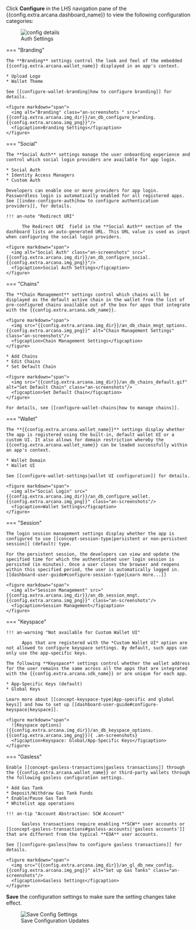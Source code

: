 Click **Configure** in the LHS navigation pane of the {{config.extra.arcana.dashboard_name}} to view the following configuration categories:

<figure markdown="span">
  <img class="an-screenshots width_85pc" src="{{config.extra.arcana.img_dir}}/an_db_configure_details.{{config.extra.arcana.img_png}}" alt="config details"/>
  <figcaption>Auth Settings</figcaption>
</figure>

=== "Branding"

    The **Branding** settings control the look and feel of the embedded {{config.extra.arcana.wallet_name}} displayed in an app's context.

    * Upload Logo
    * Wallet Theme

    See [[configure-wallet-branding|how to configure branding]] for details.
    
    <figure markdown="span">
      <img alt="Branding" class="an-screenshots " src="{{config.extra.arcana.img_dir}}/an_db_configure_branding.{{config.extra.arcana.img_png}}"/>
      <figcaption>Branding Settings</figcaption>
    </figure>

=== "Social"

    The **Social Auth** settings manage the user onboarding experience and control which social login providers are available for app login. 

    * Social Auth
    * Identity Access Managers
    * Custom Auth

    Developers can enable one or more providers for app login. Passwordless login is automatically enabled for all registered apps. See [[index-configure-auth|how to configure authentication providers]], for details.

    !!! an-note "Redirect URI"
           
          The Redirect URI  field in the **Social Auth** section of the dashboard lists an auto-generated URL. This URL value is used as input when configuring the social login providers.

    <figure markdown="span">
      <img alt="Social Auth" class="an-screenshots" src="{{config.extra.arcana.img_dir}}/an_db_configure_social.{{config.extra.arcana.img_png}}"/>
      <figcaption>Social Auth Settings</figcaption>
    </figure>         

=== "Chains"

    The **Chain Management** settings control which chains will be displayed as the default active chain in the wallet from the list of pre-configured chains available out of the box for apps that integrate with the {{config.extra.arcana.sdk_name}}.

    <figure markdown="span">
      <img src="{{config.extra.arcana.img_dir}}/an_db_chain_mngt_options.{{config.extra.arcana.img_png}}" alt="Chain Management Settings" class="an-screenshots"/>
      <figcaption>Chain Management Settings</figcaption>
    </figure>

    * Add Chains
    * Edit Chains
    * Set Default Chain

    <figure markdown="span">    
      <img src="{{config.extra.arcana.img_dir}}/an_db_chains_default.gif" alt="Set Default Chain" class="an-screenshots"/>
      <figcaption>Set Default Chain</figcaption>
    </figure>

    For details, see [[configure-wallet-chains|how to manage chains]].

=== "Wallet"

    The **{{config.extra.arcana.wallet_name}}** settings display whether the app is registered using the built-in, default wallet UI or a custom UI. It also allows for domain restriction whereby the {{config.extra.arcana.wallet_name}} can be loaded successfully within an app's context.

    * Wallet Domain
    * Wallet UI

    See [[configure-wallet-settings|wallet UI configuration]] for details.
    
    <figure markdown="span">
      <img alt="Social Login" src="{{config.extra.arcana.img_dir}}/an_db_configure_wallet.{{config.extra.arcana.img_png}}" class="an-screenshots"/>
      <figcaption>Wallet Settings</figcaption>
    </figure>

=== "Session"

    The login session management settings display whether the app is configured to use [[concept-session-type|persistent or non-persistent session]] (default) type. 
    
    For the persistent session, the developers can view and update the specified time for which the authenticated user login session is persisted (in minutes). Once a user closes the browser and reopens within this specified period, the user is automatically logged in. [[dashboard-user-guide#configure-session-type|Learn more...]]
    
    <figure markdown="span">
      <img alt="Session Management" src="{{config.extra.arcana.img_dir}}/an_db_session_mngt.{{config.extra.arcana.img_png}}" class="an-screenshots"/>
      <figcaption>Session Management</figcaption>
    </figure>


=== "Keyspace"

    !!! an-warning "Not available for Custom Wallet UI"

          Apps that are registered with the *Custom Wallet UI* option are not allowed to configure keyspace settings. By default, such apps can only use the app-specific keys. 

    The following **Keyspace** settings control whether the wallet address for the user remains the same across all the apps that are integrated with the {{config.extra.arcana.sdk_name}} or are unique for each app. 

    * App-Specific Keys (default)
    * Global Keys

    Learn more about [[concept-keyspace-type|App-specific and global keys]] and how to set up [[dashboard-user-guide#configure-keyspace|keyspace]].

    <figure markdown="span">
      ![Keyspace options]({{config.extra.arcana.img_dir}}/an_db_keyspace_options.{{config.extra.arcana.img_png}}){ .an-screenshots}
      <figcaption>Keyspace: Global/App-Specific Keys</figcaption>
    </figure>

=== "Gasless"

    Enable [[concept-gasless-transactions|gasless transactions]] through the {{config.extra.arcana.wallet_name}} or third-party wallets through the following gasless configuration settings.  

    * Add Gas Tank
    * Deposit/Withdraw Gas Tank Funds
    * Enable/Pause Gas Tank
    * Whitelist app operations

    !!! an-tip "Account Abstraction: SCW Account"

          Gasless transactions require enabling **SCW** user accounts or [[concept-gasless-transactions#gasless-accounts|'gasless accounts']] that are different from the typical **EOA** user accounts.
    
    See [[configure-gasless|how to configure gasless transactions]] for details.

    <figure markdown="span">
      <img src="{{config.extra.arcana.img_dir}}/an_gl_db_new_config.{{config.extra.arcana.img_png}}" alt="Set up Gas Tanks" class="an-screenshots"/>
      <figcaption>Gasless Settings</figcaption>
    </figure>

**Save** the configuration settings to make sure the setting changes take effect.

<figure markdown="span">
  <img src="{{config.extra.arcana.img_dir}}/an_db_save_config_settings.{{config.extra.arcana.img_png}}" alt="Save Config Settings" class="an-screenshots"/>
  <figcaption>Save Configuration Updates</figcaption>
</figure>